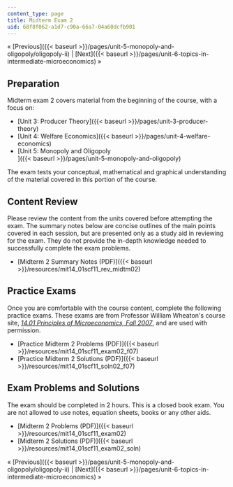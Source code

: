 ```yaml
---
content_type: page
title: Midterm Exam 2
uid: 68f8f062-a1d7-c90a-66a7-04a60dcfb901
---
```


« [Previous]({{< baseurl >}}/pages/unit-5-monopoly-and-oligopoly/oligopoly-ii) | [Next]({{< baseurl >}}/pages/unit-6-topics-in-intermediate-microeconomics) »

Preparation
-----------

Midterm exam 2 covers material from the beginning of the course, with a focus on:

*   [Unit 3: Producer Theory]({{< baseurl >}}/pages/unit-3-producer-theory)
*   [Unit 4: Welfare Economics]({{< baseurl >}}/pages/unit-4-welfare-economics)
*   [Unit 5: Monopoly and Oligopoly  
    ]({{< baseurl >}}/pages/unit-5-monopoly-and-oligopoly)

The exam tests your conceptual, mathematical and graphical understanding of the material covered in this portion of the course.

Content Review
--------------

Please review the content from the units covered before attempting the exam. The summary notes below are concise outlines of the main points covered in each session, but are presented only as a study aid in reviewing for the exam. They do not provide the in-depth knowledge needed to successfully complete the exam problems.

*   [Midterm 2 Summary Notes (PDF)]({{< baseurl >}}/resources/mit14_01scf11_rev_midtm02)

Practice Exams
--------------

Once you are comfortable with the course content, complete the following practice exams. These exams are from Professor William Wheaton's course site, [_14.01 Principles of Microeconomics, Fall 2007_](/courses/14-01-principles-of-microeconomics-fall-2007/), and are used with permission.

*   [Practice Midterm 2 Problems (PDF)]({{< baseurl >}}/resources/mit14_01scf11_exam02_f07)
*   [Practice Midterm 2 Solutions (PDF)]({{< baseurl >}}/resources/mit14_01scf11_soln02_f07)

Exam Problems and Solutions
---------------------------

The exam should be completed in 2 hours. This is a closed book exam. You are not allowed to use notes, equation sheets, books or any other aids.

*   [Midterm 2 Problems (PDF)]({{< baseurl >}}/resources/mit14_01scf11_exam02)
*   [Midterm 2 Solutions (PDF)]({{< baseurl >}}/resources/mit14_01scf11_exam02_soln)

« [Previous]({{< baseurl >}}/pages/unit-5-monopoly-and-oligopoly/oligopoly-ii) | [Next]({{< baseurl >}}/pages/unit-6-topics-in-intermediate-microeconomics) »